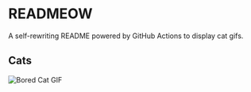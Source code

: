# READMEOW

A self-rewriting README powered by GitHub Actions to display cat gifs.

## Cats

![Bored Cat GIF](https://media1.giphy.com/media/mlvseq9yvZhba/200.gif?cid=9acd02dap4bv8execpqm7qwuaceu0pfk8smcq0bw65z23kuc&ep=v1_gifs_search&rid=200.gif&ct=g)
